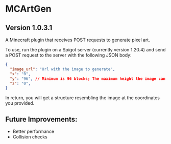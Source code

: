 # MCArtGen
## Version 1.0.3.1

A Minecraft plugin that receives POST requests to generate pixel art. 

To use, run the plugin on a Spigot server (currently version 1.20.4) and send a POST request to the server with the following JSON body:

```json
{
  "image_url": "Url with the image to generate",
  "x": "0",
  "y": "96", // Minimum is 96 blocks; The maximum height the image can print completely at is 224 blocks
  "z": "0",
}
```

In return, you will get a structure resembling the image at the coordinates you provided.

## Future Improvements:
- Better performance
- Collision checks
